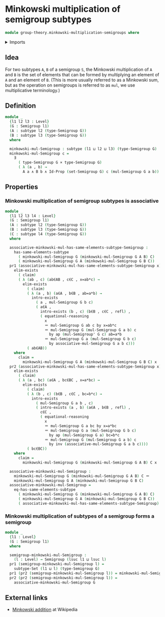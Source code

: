 # Minkowski multiplication of semigroup subtypes

```agda
module group-theory.minkowski-multiplication-semigroups where
```

<details><summary>Imports</summary>

```agda
open import foundation.action-on-identifications-functions
open import foundation.cartesian-product-types
open import foundation.conjunction
open import foundation.dependent-pair-types
open import foundation.existential-quantification
open import foundation.identity-types
open import foundation.propositions
open import foundation.sets
open import foundation.subtypes
open import foundation.universe-levels

open import group-theory.semigroups
```

</details>

## Idea

For two subtypes `A`, `B` of a semigroup `S`, the Minkowski multiplication of `A` and `B` is the set
of elements that can be formed by multiplying an element of `A` and an element
of `B`.  (This is more usually referred to as a Minkowski sum, but as the
operation on semigroups is referred to as `mul`, we use multiplicative
terminology.)

## Definition

```agda
module _
  {l1 l2 l3 : Level}
  (G : Semigroup l1)
  (A : subtype l2 (type-Semigroup G))
  (B : subtype l3 (type-Semigroup G))
  where

  minkowski-mul-Semigroup : subtype (l1 ⊔ l2 ⊔ l3) (type-Semigroup G)
  minkowski-mul-Semigroup c =
    ∃
      ( type-Semigroup G × type-Semigroup G)
      ( λ (a , b) →
        A a ∧ B b ∧ Id-Prop (set-Semigroup G) c (mul-Semigroup G a b))
```

## Properties

### Minkowski multiplication of semigroup subtypes is associative

```agda
module _
  {l1 l2 l3 l4 : Level}
  (G : Semigroup l1)
  (A : subtype l2 (type-Semigroup G))
  (B : subtype l3 (type-Semigroup G))
  (C : subtype l4 (type-Semigroup G))
  where

  associative-minkowski-mul-has-same-elements-subtype-Semigroup :
    has-same-elements-subtype
      ( minkowski-mul-Semigroup G (minkowski-mul-Semigroup G A B) C)
      ( minkowski-mul-Semigroup G A (minkowski-mul-Semigroup G B C))
  pr1 (associative-minkowski-mul-has-same-elements-subtype-Semigroup x) =
    elim-exists
      ( claim)
      ( λ (ab , c) (ab∈AB , c∈C , x=ab*c) →
        elim-exists
          ( claim)
          ( λ (a , b) (a∈A , b∈B , ab=a*b) →
            intro-exists
              ( a , mul-Semigroup G b c)
              ( a∈A ,
                intro-exists (b , c) (b∈B , c∈C , refl) ,
                ( equational-reasoning
                  x
                  ＝ mul-Semigroup G ab c by x=ab*c
                  ＝ mul-Semigroup G (mul-Semigroup G a b) c
                    by ap (mul-Semigroup' G c) ab=a*b
                  ＝ mul-Semigroup G a (mul-Semigroup G b c)
                    by associative-mul-Semigroup G a b c)))
          ( ab∈AB))
    where
      claim =
        minkowski-mul-Semigroup G A (minkowski-mul-Semigroup G B C) x
  pr2 (associative-minkowski-mul-has-same-elements-subtype-Semigroup x) =
    elim-exists
      ( claim)
      ( λ (a , bc) (a∈A , bc∈BC , x=a*bc) →
        elim-exists
          ( claim)
          ( λ (b , c) (b∈B , c∈C , bc=b*c) →
            intro-exists
              ( mul-Semigroup G a b , c)
              ( intro-exists (a , b) (a∈A , b∈B , refl) ,
                c∈C ,
                ( equational-reasoning
                  x
                  ＝ mul-Semigroup G a bc by x=a*bc
                  ＝ mul-Semigroup G a (mul-Semigroup G b c)
                    by ap (mul-Semigroup G a) bc=b*c
                  ＝ mul-Semigroup G (mul-Semigroup G a b) c
                    by inv (associative-mul-Semigroup G a b c))))
          ( bc∈BC))
    where
      claim =
        minkowski-mul-Semigroup G (minkowski-mul-Semigroup G A B) C x

  associative-minkowski-mul-Semigroup :
    minkowski-mul-Semigroup G (minkowski-mul-Semigroup G A B) C ＝
    minkowski-mul-Semigroup G A (minkowski-mul-Semigroup G B C)
  associative-minkowski-mul-Semigroup =
    eq-has-same-elements-subtype
      ( minkowski-mul-Semigroup G (minkowski-mul-Semigroup G A B) C)
      ( minkowski-mul-Semigroup G A (minkowski-mul-Semigroup G B C))
      ( associative-minkowski-mul-has-same-elements-subtype-Semigroup)
```

### Minkowski multiplication of subtypes of a semigroup forms a semigroup

```agda
module _
  {l1 : Level}
  (G : Semigroup l1)
  where

  semigroup-minkowski-mul-Semigroup :
    (l : Level) → Semigroup (lsuc l1 ⊔ lsuc l)
  pr1 (semigroup-minkowski-mul-Semigroup l) =
    subtype-Set (l1 ⊔ l) (type-Semigroup G)
  pr1 (pr2 (semigroup-minkowski-mul-Semigroup l)) = minkowski-mul-Semigroup G
  pr2 (pr2 (semigroup-minkowski-mul-Semigroup l)) =
    associative-minkowski-mul-Semigroup G
```

## External links

- [Minkowski addition](https://en.wikipedia.org/wiki/Minkowski_addition) at
  Wikipedia
